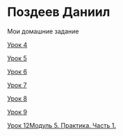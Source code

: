 #  Поздеев  Даниил
Мои  домашние задание


[Урок 4](https://pozdeevdanila.github.io/lesson_4/ "Описание")



[Урок 5](https://pozdeevdanila.github.io/lesson_5/ "Описание")


[Урок 6](https://pozdeevdanila.github.io/lesson_6/ "Описание")


[Урок 7](https://pozdeevdanila.github.io/lesson_7/ "Описание")


[Урок 8](https://pozdeevdanila.github.io/lesson_8/ "Описание")


[Урок 9](https://pozdeevdanila.github.io/lesson_9/ "Описание")


[Урок 12](https://pozdeevdanila.github.io/lesson_12/ "Описание")[Модуль 5. Практика. Часть 1.](https://pozdeevdanila.github.io/lesson_15/ "Описание")

